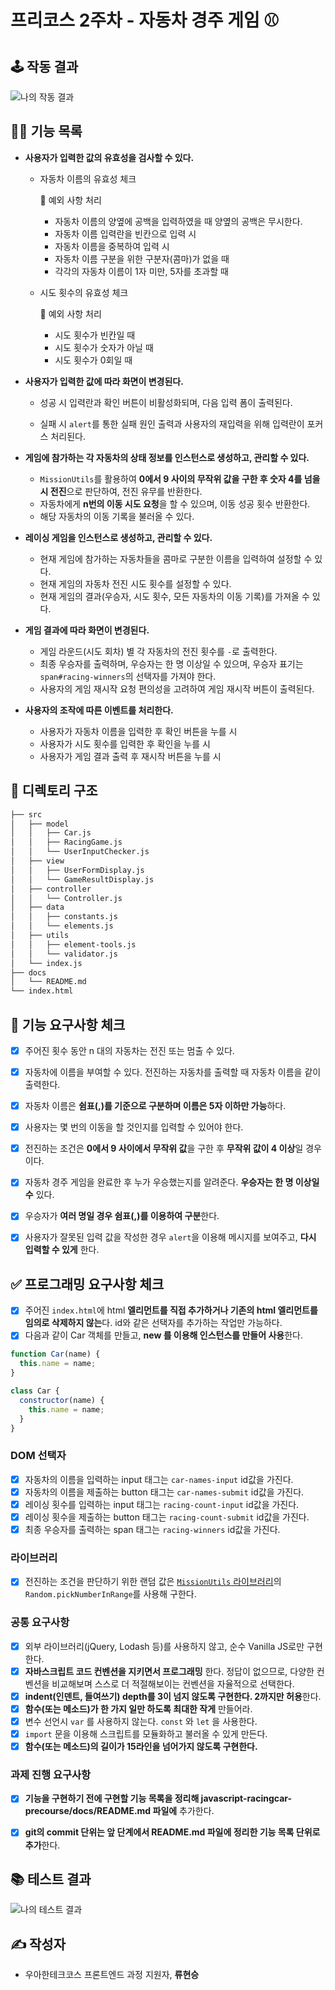 # 프리코스 2주차 - 자동차 경주 게임 ⚾

## 🕹️ 작동 결과

![나의 작동 결과](../images/my_result.gif)



## 💁‍♂️ 기능 목록

* **사용자가 입력한 값의 유효성을 검사할 수 있다.**

  * 자동차 이름의 유효성 체크

    🎯 예외 사항 처리

    * 자동차 이름의 양옆에 공백을 입력하였을 때 양옆의 공백은 무시한다.
    * 자동차 이름 입력란을 빈칸으로 입력 시
    * 자동차 이름을 중복하여 입력 시
    * 자동차 이름 구분을 위한 구분자(콤마)가 없을 때
    * 각각의 자동차 이름이 1자 미만, 5자를 초과할 때
    
  * 시도 횟수의 유효성 체크
  
    🎯 예외 사항 처리
  
    * 시도 횟수가 빈칸일 때
    * 시도 횟수가 숫자가 아닐 때
    * 시도 횟수가 0회일 때
  
* **사용자가 입력한 값에 따라 화면이 변경된다.**

  * 성공 시 입력란과 확인 버튼이 비활성화되며, 다음 입력 폼이 출력된다.

  * 실패 시 `alert`를 통한 실패 원인 출력과 사용자의 재입력을 위해 입력란이 포커스 처리된다.

* **게임에 참가하는 각 자동차의 상태 정보를 인스턴스로 생성하고, 관리할 수 있다.**

  * `MissionUtils`를 활용하여 **0에서 9 사이의 무작위 값을 구한 후 숫자 4를 넘을 시 전진**으로 판단하여, 전진 유무를 반환한다.
  * 자동차에게 **n번의 이동 시도 요청**을 할 수 있으며, 이동 성공 횟수 반환한다.
  * 해당 자동차의 이동 기록을 불러올 수 있다.

* **레이싱 게임을 인스턴스로 생성하고, 관리할 수 있다.**

  * 현재 게임에 참가하는 자동차들을 콤마로 구분한 이름을 입력하여 설정할 수 있다.
  * 현재 게임의 자동차 전진 시도 횟수를 설정할 수 있다.
  * 현재 게임의 결과(우승자, 시도 횟수, 모든 자동차의 이동 기록)를 가져올 수 있다.

* **게임 결과에 따라 화면이 변경된다.**

  * 게임 라운드(시도 회차) 별 각 자동차의 전진 횟수를 `-`로 출력한다.
  * 최종 우승자를 출력하며, 우승자는 한 명 이상일 수 있으며, 우승자 표기는 `span#racing-winners`의 선택자를 가져야 한다.
  * 사용자의 게임 재시작 요청 편의성을 고려하여 게임 재시작 버튼이 출력된다.

* **사용자의 조작에 따른 이벤트를 처리한다.**

  * 사용자가 자동차 이름을 입력한 후 확인 버튼을 누를 시
  * 사용자가 시도 횟수를 입력한 후 확인을 누를 시
  * 사용자가 게임 결과 출력 후 재시작 버튼을 누를 시



## 📁 디렉토리 구조

```bash
├── src
│   ├── model
│   │   ├── Car.js
│   │   ├── RacingGame.js
│   │   └── UserInputChecker.js
│   ├── view
│   │   ├── UserFormDisplay.js
│   │   └── GameResultDisplay.js
│   ├── controller
│   │   └── Controller.js
│   ├── data
│   │   ├── constants.js
│   │   └── elements.js
│   ├── utils
│   │   ├── element-tools.js
│   │   └── validator.js
│   └── index.js
├── docs
│   └── README.md
└── index.html
```

## 🎯 기능 요구사항 체크

- [x] 주어진 횟수 동안 n 대의 자동차는 전진 또는 멈출 수 있다.
- [x] 자동차에 이름을 부여할 수 있다. 전진하는 자동차를 출력할 때 자동차 이름을 같이 출력한다.
- [x] 자동차 이름은 **쉼표(,)를 기준으로 구분하며 이름은 5자 이하만 가능**하다.
- [x] 사용자는 몇 번의 이동을 할 것인지를 입력할 수 있어야 한다.
- [x] 전진하는 조건은 **0에서 9 사이에서 무작위 값**을 구한 후 **무작위 값이 4 이상**일 경우이다.
- [x] 자동차 경주 게임을 완료한 후 누가 우승했는지를 알려준다. **우승자는 한 명 이상일 수** 있다.
- [x] 우승자가 **여러 명일 경우 쉼표(,)를 이용하여 구분**한다.
- [x] 사용자가 잘못된 입력 값을 작성한 경우 `alert`을 이용해 메시지를 보여주고, **다시 입력할 수 있게** 한다.



## ✅ 프로그래밍 요구사항 체크

- [x] 주어진 `index.html`에 html **엘리먼트를 직접 추가하거나 기존의 html 엘리먼트를 임의로 삭제하지 않는**다. id와 같은 선택자를 추가하는 작업만 가능하다.
- [x] 다음과 같이 Car 객체를 만들고, **new 를 이용해 인스턴스를 만들어 사용**한다.

```javascript
function Car(name) {
  this.name = name;
}

class Car {
  constructor(name) {
    this.name = name;
  }
}
```

### DOM 선택자

- [x] 자동차의 이름을 입력하는 input 태그는 `car-names-input` id값을 가진다.
- [x] 자동차의 이름을 제출하는 button 태그는 `car-names-submit` id값을 가진다.
- [x] 레이싱 횟수를 입력하는 input 태그는 `racing-count-input` id값을 가진다.
- [x] 레이싱 횟수을 제출하는 button 태그는 `racing-count-submit` id값을 가진다.
- [x] 최종 우승자를 출력하는 span 태그는 `racing-winners` id값을 가진다.

### 라이브러리

- [x] 전진하는 조건을 판단하기 위한 랜덤 값은 [`MissionUtils` 라이브러리](https://github.com/woowacourse-projects/javascript-mission-utils#mission-utils)의 `Random.pickNumberInRange`를 사용해 구한다.

### 공통 요구사항

- [x] 외부 라이브러리(jQuery, Lodash 등)를 사용하지 않고, 순수 Vanilla JS로만 구현한다.
- [x] **자바스크립트 코드 컨벤션을 지키면서 프로그래밍** 한다. 정답이 없으므로, 다양한 컨벤션을 비교해보며 스스로 더 적절해보이는 컨벤션을 자율적으로 선택한다.
- [x] **indent(인덴트, 들여쓰기) depth를 3이 넘지 않도록 구현한다. 2까지만 허용**한다.
- [x] **함수(또는 메소드)가 한 가지 일만 하도록 최대한 작게** 만들어라.
- [x] 변수 선언시 `var` 를 사용하지 않는다. `const` 와 `let` 을 사용한다.
- [x] `import` 문을 이용해 스크립트를 모듈화하고 불러올 수 있게 만든다.
- [x] **함수(또는 메소드)의 길이가 15라인을 넘어가지 않도록 구현한다.**

### 과제 진행 요구사항

- [x] **기능을 구현하기 전에 구현할 기능 목록을 정리해 javascript-racingcar-precourse/docs/README.md 파일에** 추가한다.
- [x] **git의 commit 단위는 앞 단계에서 README.md 파일에 정리한 기능 목록 단위로 추가**한다.



## 📚 테스트 결과

![나의 테스트 결과](../images/my_test_result.png)



## ✍️ 작성자

* 우아한테크코스 프론트엔드 과정 지원자, **류현승**

